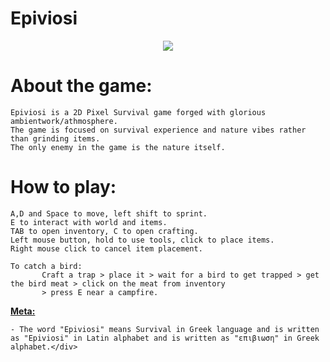 # Epiviosi
<div align="center">
  <a href="https://discord.gg/UeGeFgJ"><img src="https://img.shields.io/discord/439447018902126592.svg" /></a>
</div>

# About the game:
    Epiviosi is a 2D Pixel Survival game forged with glorious ambientwork/athmosphere.
    The game is focused on survival experience and nature vibes rather than grinding items.
    The only enemy in the game is the nature itself.

# How to play:

    A,D and Space to move, left shift to sprint.
    E to interact with world and items.
    TAB to open inventory, C to open crafting.
    Left mouse button, hold to use tools, click to place items.
    Right mouse click to cancel item placement.
    
    To catch a bird: 
           Craft a trap > place it > wait for a bird to get trapped > get the bird meat > click on the meat from inventory
           > press E near a campfire.

<u><strong>Meta:</strong></u>

    - The word "Epiviosi" means Survival in Greek language and is written as "Epiviosi" in Latin alphabet and is written as "επιβιωση" in Greek alphabet.</div>
